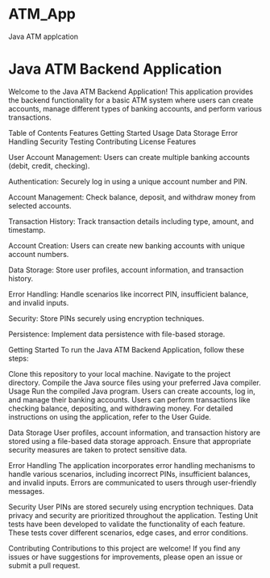 # ATM_App
Java ATM applcation

# Java ATM Backend Application
Welcome to the Java ATM Backend Application! This application provides the backend functionality for a basic ATM system where users can create accounts, manage different types of banking accounts, and perform various transactions.

Table of Contents
Features
Getting Started
Usage
Data Storage
Error Handling
Security
Testing
Contributing
License
Features

User Account Management: Users can create multiple banking accounts (debit, credit, checking).

Authentication: Securely log in using a unique account number and PIN.

Account Management: Check balance, deposit, and withdraw money from selected accounts.

Transaction History: Track transaction details including type, amount, and timestamp.

Account Creation: Users can create new banking accounts with unique account numbers.

Data Storage: Store user profiles, account information, and transaction history.

Error Handling: Handle scenarios like incorrect PIN, insufficient balance, and invalid inputs.

Security: Store PINs securely using encryption techniques.

Persistence: Implement data persistence with file-based storage.

Getting Started
To run the Java ATM Backend Application, follow these steps:

Clone this repository to your local machine.
Navigate to the project directory.
Compile the Java source files using your preferred Java compiler.
Usage
Run the compiled Java program.
Users can create accounts, log in, and manage their banking accounts.
Users can perform transactions like checking balance, depositing, and withdrawing money.
For detailed instructions on using the application, refer to the User Guide.

Data Storage
User profiles, account information, and transaction history are stored using a file-based data storage approach. Ensure that appropriate security measures are taken to protect sensitive data.

Error Handling
The application incorporates error handling mechanisms to handle various scenarios, including incorrect PINs, insufficient balances, and invalid inputs. Errors are communicated to users through user-friendly messages.

Security
User PINs are stored securely using encryption techniques.
Data privacy and security are prioritized throughout the application.
Testing
Unit tests have been developed to validate the functionality of each feature. These tests cover different scenarios, edge cases, and error conditions.

Contributing
Contributions to this project are welcome! If you find any issues or have suggestions for improvements, please open an issue or submit a pull request.
